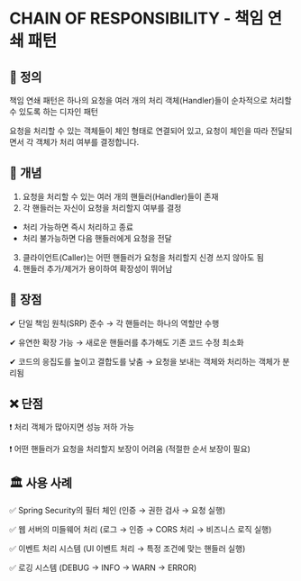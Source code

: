 # CHAIN OF RESPONSIBILITY - 책임 연쇄 패턴
## :paperclip: ​정의

책임 연쇄 패턴은 하나의 요청을 여러 개의 처리 객체(Handler)들이 순차적으로 처리할 수 있도록 하는 디자인 패턴

요청을 처리할 수 있는 객체들이 체인 형태로 연결되어 있고, 요청이 체인을 따라 전달되면서 각 객체가 처리 여부를 결정합니다.



## 📜 개념

1.	요청을 처리할 수 있는 여러 개의 핸들러(Handler)들이 존재
2.	각 핸들러는 자신이 요청을 처리할지 여부를 결정
   - 처리 가능하면 즉시 처리하고 종료
   - 
     처리 불가능하면 다음 핸들러에게 요청을 전달
3.	클라이언트(Caller)는 어떤 핸들러가 요청을 처리할지 신경 쓰지 않아도 됨
4.	핸들러 추가/제거가 용이하여 확장성이 뛰어남



## 🎯 장점

✔ 단일 책임 원칙(SRP) 준수 → 각 핸들러는 하나의 역할만 수행

✔ 유연한 확장 가능 → 새로운 핸들러를 추가해도 기존 코드 수정 최소화

✔ 코드의 응집도를 높이고 결합도를 낮춤 → 요청을 보내는 객체와 처리하는 객체가 분리됨



## ❌ 단점

❗ 처리 객체가 많아지면 성능 저하 가능

❗ 어떤 핸들러가 요청을 처리할지 보장이 어려움 (적절한 순서 보장이 필요)



## 🏛 사용 사례

✅ Spring Security의 필터 체인 (인증 → 권한 검사 → 요청 실행)

✅ 웹 서버의 미들웨어 처리 (로그 → 인증 → CORS 처리 → 비즈니스 로직 실행)

✅ 이벤트 처리 시스템 (UI 이벤트 처리 → 특정 조건에 맞는 핸들러 실행)

✅ 로깅 시스템 (DEBUG → INFO → WARN → ERROR)